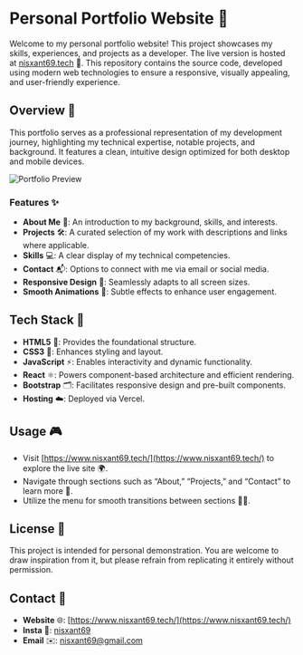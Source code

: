 # Personal Portfolio Website 🌟

Welcome to my personal portfolio website! This project showcases my skills, experiences, and projects as a developer. The live version is hosted at [nisxant69.tech](https://www.nisxant69.tech) 🚀. This repository contains the source code, developed using modern web technologies to ensure a responsive, visually appealing, and user-friendly experience.

## Overview 📝

This portfolio serves as a professional representation of my development journey, highlighting my technical expertise, notable projects, and background. It features a clean, intuitive design optimized for both desktop and mobile devices.

![Portfolio Preview](https://i.imgur.com/ikzXW2y.jpeg)

### Features ✨
- **About Me** 👋: An introduction to my background, skills, and interests.
- **Projects** 🛠️: A curated selection of my work with descriptions and links where applicable.
- **Skills** 💻: A clear display of my technical competencies.
- **Contact** 📬: Options to connect with me via email or social media.
- **Responsive Design** 📐: Seamlessly adapts to all screen sizes.
- **Smooth Animations** 🌈: Subtle effects to enhance user engagement.

## Tech Stack 🧰
- **HTML5** 📄: Provides the foundational structure.
- **CSS3** 🎨: Enhances styling and layout.
- **JavaScript** ⚡: Enables interactivity and dynamic functionality.
- **React** ⚛️: Powers component-based architecture and efficient rendering.
- **Bootstrap** 🗂️: Facilitates responsive design and pre-built components.
- **Hosting** ☁️: Deployed via Vercel.

## Usage 🎮
- Visit [https://www.nisxant69.tech/](https://www.nisxant69.tech/) to explore the live site 🌍.
- Navigate through sections such as “About,” “Projects,” and “Contact” to learn more 📜.
- Utilize the menu for smooth transitions between sections 🏃‍♂️.

## License 📜
This project is intended for personal demonstration. You are welcome to draw inspiration from it, but please refrain from replicating it entirely without permission.

## Contact 📲
- **Website** 🌐: [https://www.nisxant69.tech/](https://www.nisxant69.tech/)
- **Insta** 🐙: [nisxant69](https://github.com/nisxant69)
- **Email** ✉️: [nisxant69@gmail.com](mailto:nisxant69@gmail.com)
